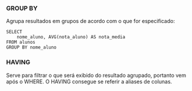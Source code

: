 ### GROUP BY 
Agrupa resultados em grupos de acordo com o que for especificado:

<pre><code>SELECT
	nome_aluno, AVG(nota_aluno) AS nota_media
FROM alunos
GROUP BY nome_aluno</code></pre>

### HAVING
Serve para filtrar o que será exibido do resultado agrupado, portanto vem após o WHERE.
O HAVING consegue se referir a aliases de colunas.